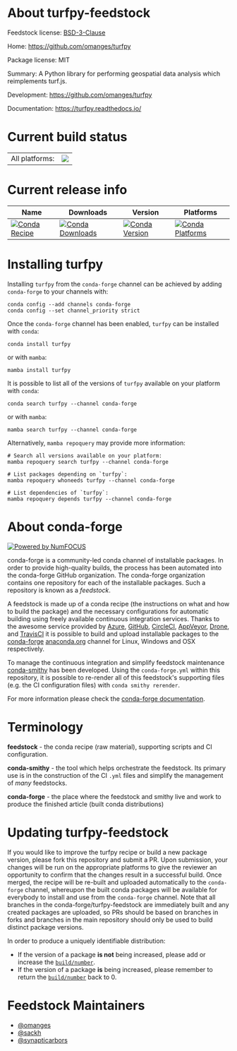 About turfpy-feedstock
======================

Feedstock license: [BSD-3-Clause](https://github.com/conda-forge/turfpy-feedstock/blob/main/LICENSE.txt)

Home: https://github.com/omanges/turfpy

Package license: MIT

Summary: A Python library for performing geospatial data analysis which reimplements turf.js.

Development: https://github.com/omanges/turfpy

Documentation: https://turfpy.readthedocs.io/

Current build status
====================


<table><tr><td>All platforms:</td>
    <td>
      <a href="https://dev.azure.com/conda-forge/feedstock-builds/_build/latest?definitionId=10601&branchName=main">
        <img src="https://dev.azure.com/conda-forge/feedstock-builds/_apis/build/status/turfpy-feedstock?branchName=main">
      </a>
    </td>
  </tr>
</table>

Current release info
====================

| Name | Downloads | Version | Platforms |
| --- | --- | --- | --- |
| [![Conda Recipe](https://img.shields.io/badge/recipe-turfpy-green.svg)](https://anaconda.org/conda-forge/turfpy) | [![Conda Downloads](https://img.shields.io/conda/dn/conda-forge/turfpy.svg)](https://anaconda.org/conda-forge/turfpy) | [![Conda Version](https://img.shields.io/conda/vn/conda-forge/turfpy.svg)](https://anaconda.org/conda-forge/turfpy) | [![Conda Platforms](https://img.shields.io/conda/pn/conda-forge/turfpy.svg)](https://anaconda.org/conda-forge/turfpy) |

Installing turfpy
=================

Installing `turfpy` from the `conda-forge` channel can be achieved by adding `conda-forge` to your channels with:

```
conda config --add channels conda-forge
conda config --set channel_priority strict
```

Once the `conda-forge` channel has been enabled, `turfpy` can be installed with `conda`:

```
conda install turfpy
```

or with `mamba`:

```
mamba install turfpy
```

It is possible to list all of the versions of `turfpy` available on your platform with `conda`:

```
conda search turfpy --channel conda-forge
```

or with `mamba`:

```
mamba search turfpy --channel conda-forge
```

Alternatively, `mamba repoquery` may provide more information:

```
# Search all versions available on your platform:
mamba repoquery search turfpy --channel conda-forge

# List packages depending on `turfpy`:
mamba repoquery whoneeds turfpy --channel conda-forge

# List dependencies of `turfpy`:
mamba repoquery depends turfpy --channel conda-forge
```


About conda-forge
=================

[![Powered by
NumFOCUS](https://img.shields.io/badge/powered%20by-NumFOCUS-orange.svg?style=flat&colorA=E1523D&colorB=007D8A)](https://numfocus.org)

conda-forge is a community-led conda channel of installable packages.
In order to provide high-quality builds, the process has been automated into the
conda-forge GitHub organization. The conda-forge organization contains one repository
for each of the installable packages. Such a repository is known as a *feedstock*.

A feedstock is made up of a conda recipe (the instructions on what and how to build
the package) and the necessary configurations for automatic building using freely
available continuous integration services. Thanks to the awesome service provided by
[Azure](https://azure.microsoft.com/en-us/services/devops/), [GitHub](https://github.com/),
[CircleCI](https://circleci.com/), [AppVeyor](https://www.appveyor.com/),
[Drone](https://cloud.drone.io/welcome), and [TravisCI](https://travis-ci.com/)
it is possible to build and upload installable packages to the
[conda-forge](https://anaconda.org/conda-forge) [anaconda.org](https://anaconda.org/)
channel for Linux, Windows and OSX respectively.

To manage the continuous integration and simplify feedstock maintenance
[conda-smithy](https://github.com/conda-forge/conda-smithy) has been developed.
Using the ``conda-forge.yml`` within this repository, it is possible to re-render all of
this feedstock's supporting files (e.g. the CI configuration files) with ``conda smithy rerender``.

For more information please check the [conda-forge documentation](https://conda-forge.org/docs/).

Terminology
===========

**feedstock** - the conda recipe (raw material), supporting scripts and CI configuration.

**conda-smithy** - the tool which helps orchestrate the feedstock.
                   Its primary use is in the construction of the CI ``.yml`` files
                   and simplify the management of *many* feedstocks.

**conda-forge** - the place where the feedstock and smithy live and work to
                  produce the finished article (built conda distributions)


Updating turfpy-feedstock
=========================

If you would like to improve the turfpy recipe or build a new
package version, please fork this repository and submit a PR. Upon submission,
your changes will be run on the appropriate platforms to give the reviewer an
opportunity to confirm that the changes result in a successful build. Once
merged, the recipe will be re-built and uploaded automatically to the
`conda-forge` channel, whereupon the built conda packages will be available for
everybody to install and use from the `conda-forge` channel.
Note that all branches in the conda-forge/turfpy-feedstock are
immediately built and any created packages are uploaded, so PRs should be based
on branches in forks and branches in the main repository should only be used to
build distinct package versions.

In order to produce a uniquely identifiable distribution:
 * If the version of a package **is not** being increased, please add or increase
   the [``build/number``](https://docs.conda.io/projects/conda-build/en/latest/resources/define-metadata.html#build-number-and-string).
 * If the version of a package **is** being increased, please remember to return
   the [``build/number``](https://docs.conda.io/projects/conda-build/en/latest/resources/define-metadata.html#build-number-and-string)
   back to 0.

Feedstock Maintainers
=====================

* [@omanges](https://github.com/omanges/)
* [@sackh](https://github.com/sackh/)
* [@synapticarbors](https://github.com/synapticarbors/)

